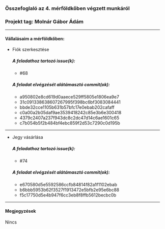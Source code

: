 ### Összefoglaló az 4. mérföldkőben végzett munkáról

### Projekt tag: Molnár Gábor Ádám

___

#### Vállalásaim a mérföldkőben: 

 - Fiók szerkesztése

    ##### A feladathoz tartozó issue(k):

     - #68

    ##### A feladat elvégzését alátámasztó commit(ok):

     - a950802e8cd619d0aaece529ff5805e1806ea9e7
     - 31c091338638607267995f398bc6bf3083084441
	- bbde32cce1105b631b57bfc17e0ebab202cafaff
     - c0a00a2b05daf9ae3539418242c85e3b6e300418
     - 4379c2407a237f943dc8c2dc47d14c6ae1601c65
     - c7b054b5f2b484bf4ebc859f2d53c7290c0d195b

___

 - Jegy vásárlása

     ##### A feladathoz tartozó issue(k):
	 
     - #74

     ##### A feladat elvégzését alátámasztó commit(ok):
	 
	 - e670580d5e5592586ccfb84814f82a1f1102ebab
      - b6bbb5953b62f3527f1913472e5bfb2e95e6bc88
      - f5c17750d5e4b947f6cc3eb8f8ffb5612becbc0b

___

#### Megjegyzések

Nincs
